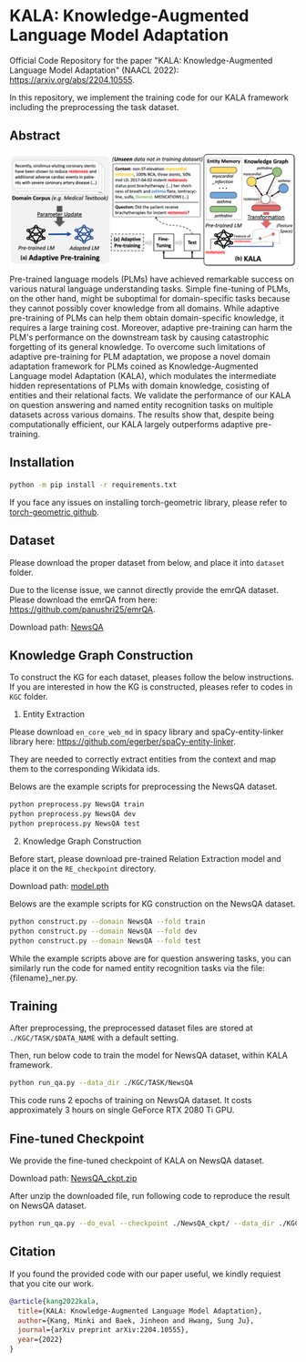 # KALA: Knowledge-Augmented Language Model Adaptation

Official Code Repository for the paper "KALA: Knowledge-Augmented Language Model Adaptation" (NAACL 2022): https://arxiv.org/abs/2204.10555.

In this repository, we implement the training code for our KALA framework including the preprocessing the task dataset.

## Abstract
<img align="middle" width="900" src="https://github.com/Nardien/KALA/blob/master/images/concept_fig.png">

Pre-trained language models (PLMs) have achieved remarkable success on various natural language understanding tasks.
Simple fine-tuning of PLMs, on the other hand, might be suboptimal for domain-specific tasks because they cannot possibly cover knowledge from all domains.
While adaptive pre-training of PLMs can help them obtain domain-specific knowledge, it requires a large training cost.
Moreover, adaptive pre-training can harm the PLM's performance on the downstream task by causing catastrophic forgetting of its general knowledge.
To overcome such limitations of adaptive pre-training for PLM adaptation, we propose a novel domain adaptation framework for PLMs coined as Knowledge-Augmented Language model Adaptation (KALA),
which modulates the intermediate hidden representations of PLMs with domain knowledge, cosisting of entities and their relational facts.
We validate the performance of our KALA on question answering and named entity recognition tasks on multiple datasets across various domains.
The results show that, despite being computationally efficient, our KALA largely outperforms adaptive pre-training.

## Installation
```bash
python -m pip install -r requirements.txt
```
If you face any issues on installing torch-geometric library, please refer to [torch-geometric github](https://github.com/pyg-team/pytorch_geometric).

## Dataset
Please download the proper dataset from below, and place it into `dataset` folder.

Due to the license issue, we cannot directly provide the emrQA dataset. Please download the emrQA from here: https://github.com/panushri25/emrQA.

Download path: [NewsQA](https://drive.google.com/file/d/1TZCOm6lGKaz4fm_QaCrZladN-7YJkjt2/view?usp=sharing)

## Knowledge Graph Construction
To construct the KG for each dataset, pleases follow the below instructions.
If you are interested in how the KG is constructed, pleases refer to codes in `KGC` folder.

1. Entity Extraction

Please download `en_core_web_md` in spacy library and spaCy-entity-linker library here: https://github.com/egerber/spaCy-entity-linker.

They are needed to correctly extract entities from the context and map them to the corresponding Wikidata ids.

Belows are the example scripts for preprocessing the NewsQA dataset.

```bash
python preprocess.py NewsQA train
python preprocess.py NewsQA dev
python preprocess.py NewsQA test
```

2. Knowledge Graph Construction

Before start, please download pre-trained Relation Extraction model and place it on the `RE_checkpoint` directory. 

Download path: [model.pth](https://drive.google.com/file/d/1XrUUb6aDWTTPAV_CfTBWGh6sYr89w9OW/view?usp=sharing)

Belows are the example scripts for KG construction on the NewsQA dataset.

```bash
python construct.py --domain NewsQA --fold train
python construct.py --domain NewsQA --fold dev
python construct.py --domain NewsQA --fold test 
```

While the example scripts above are for question answering tasks, you can similarly run the code for named entity recognition tasks via the file: {filename}_ner.py.

## Training
After preprocessing, the preprocessed dataset files are stored at `./KGC/TASK/$DATA_NAME` with a default setting.

Then, run below code to train the model for NewsQA dataset, within KALA framework.

```bash
python run_qa.py --data_dir ./KGC/TASK/NewsQA
```

This code runs 2 epochs of training on NewsQA dataset. It costs approximately 3 hours on single GeForce RTX 2080 Ti GPU.

## Fine-tuned Checkpoint

We provide the fine-tuned checkpoint of KALA on NewsQA dataset.

Download path: [NewsQA_ckpt.zip](https://drive.google.com/file/d/1yVXmAboH-8Es_7fNmwChFypdXrXAZ3Yl/view?usp=sharing)

After unzip the downloaded file, run following code to reproduce the result on NewsQA dataset.

```bash
python run_qa.py --do_eval --checkpoint ./NewsQA_ckpt/ --data_dir ./KGC/TASK/NewsQA
```

## Citation
If you found the provided code with our paper useful, we kindly requiest that you cite our work.
```BibTex
@article{kang2022kala,
  title={KALA: Knowledge-Augmented Language Model Adaptation},
  author={Kang, Minki and Baek, Jinheon and Hwang, Sung Ju},
  journal={arXiv preprint arXiv:2204.10555},
  year={2022}
}
```
